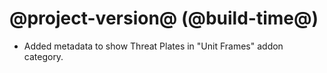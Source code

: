 # @project-version@ (@build-time@)

* Added metadata to show Threat Plates in "Unit Frames" addon category.
